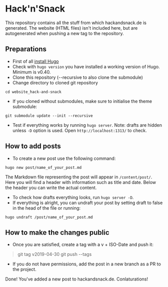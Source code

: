 # Hack'n'Snack
This repository contains all the stuff from which hackandsnack.de is generated. The website (HTML files) isn't included here, but are 
autogenerated when pushing a new tag to the repository.

## Preparations
- First of all [install Hugo](https://gohugo.io/overview/installing/)
- Check with `hugo version` you have installed a working version of Hugo. Minimum is v0.40.
- Clone this repository (--recursive to also clone the submodule)
- Change directory to cloned git repository
```
cd website_hack-and-snack
```
- If you cloned without submodules, make sure to initialise the theme submodule:
```
git submodule update --init --recursive
```
- Test if everything works by running `hugo server`. Note: drafts are hidden unless `-D` option is used. Open `http://localhost:1313/` to check.

## How to add posts
- To create a new post use the following command:
```
hugo new post/name_of_your_post.md
```
The Markdown file representing the post will appear in `/content/post/`. Here you will find a header with information such as title and date. Below the header you can write the actual content.
- To check how drafts everything looks, run `hugo server -D`.
- If everything is alright, you can undraft your post by setting draft to false in the head of the file or running:

```
hugo undraft /post/name_of_your_post.md
```

## How to make the changes public
- Once you are satisfied, create a tag with a v + ISO-Date and push it:
> git tag v2019-04-30
> git push --tags

- If you do not have permissions, add the post in a new branch as a PR to the project.

Done! You've added a new post to hackandsnack.de. Conlaturations!
